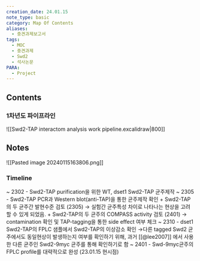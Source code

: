 ```yaml
---
creation_date: 24.01.15
note_type: basic
category: Map Of Contents
aliases:
  - 중견과제보고서
tags:
  - MOC
  - 중견과제
  - Swd2
  - 석사논문
PARA:
  - Project
---
```

## Contents
### 1차년도 파이프라인
![[Swd2-TAP interactom analysis work pipeline.excalidraw|800]]

## Notes

![[Pasted image 20240115163806.png]]

### Timeline
~ 2302 - Swd2-TAP purification을 위한 WT, dset1 Swd2-TAP 균주제작 
~ 2305 - Swd2-TAP PCR과 Western blot(anti-TAP)을 통한 균주제작 확인
	+ Swd2-TAP의 두 균주간 발현수준 검토 (2305)
		→ 실험간 균주특성 차이로 나타나는 현상을 고려 할 수 있게 되었음.
	+ Swd2-TAP의 두 균주의 COMPASS activity 검토 (2401)
		→ contamination 확인 및 TAP-tagging을 통한 side effect 여부 체크
~ 2310 - dset1 Swd2-TAP의 FPLC 샘플에서 Swd2-TAP의 이상감소 확인
	→다른 tagged Swd2 균주에서도 동일현상이 발생하는지 여부를 확인하기 위해, 과거 [[@lee2007]] 에서 사용한 다른 균주인 Swd2-9myc 균주를 통해 확인하기로 함
~ 2401 - Swd-9myc균주의 FPLC profile를 대략적으로 완성 (23.01.15 현시점)